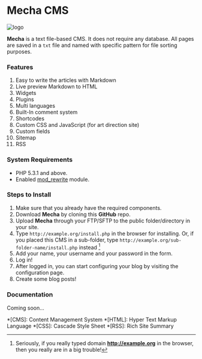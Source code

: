 Mecha CMS
=========

![logo](https://cloud.githubusercontent.com/assets/1669261/2845124/0fa5f700-d093-11e3-9cf8-8c892e536004.png "Mecha")

**Mecha** is a text file-based CMS. It does not require any database. All pages are saved in a `txt` file and named with specific pattern for file sorting purposes.

### Features

 1. Easy to write the articles with Markdown
 2. Live preview Markdown to HTML
 3. Widgets
 4. Plugins
 5. Multi languages
 6. Built-In comment system
 7. Shortcodes
 8. Custom CSS and JavaScript (for art direction site)
 9. Custom fields
 10. Sitemap
 11. RSS

### System Requirements

 - PHP 5.3.1 and above.
 - Enabled [mod_rewrite](http://httpd.apache.org/docs/current/mod/mod_rewrite.html "Apache Module mod_rewrite") module.

### Steps to Install

 1. Make sure that you already have the required components.
 2. Download **Mecha** by cloning this **GitHub** repo.
 3. Upload **Mecha** through your FTP/SFTP to the public folder/directory in your site.
 4. Type `http://example.org/install.php` in the browser for installing. Or, if you placed this CMS in a sub-folder, type `http://example.org/sub-folder-name/install.php` instead [^1]
 5. Add your name, your username and your password in the form.
 6. Log in!
 7. After logged in, you can start configuring your blog by visiting the configuration page.
 8. Create some blog posts!

### Documentation

Coming soon&hellip;

*[CMS]: Content Management System
*[HTML]: Hyper Text Markup Language
*[CSS]: Cascade Style Sheet
*[RSS]: Rich Site Summary

[^1]: Seriously, if you really typed domain **http://example.org** in the browser, then you really are in a big trouble!